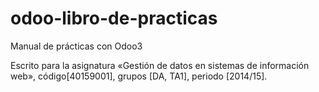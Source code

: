 # odoo-libro-de-practicas
Manual de prácticas con Odoo3

Escrito para la asignatura «Gestión de datos en sistemas de información
web», código[40159001], grupos [DA, TA1], periodo [2014/15].
